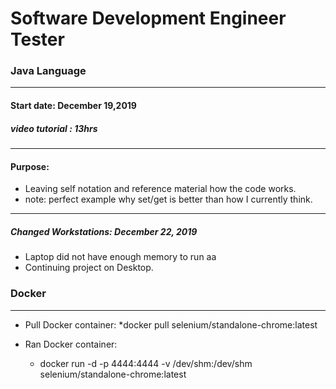 # Software Development Engineer Tester
### Java Language

------------

#### Start date: December 19,2019
##### video tutorial : 13hrs
------------
#### Purpose:
* Leaving self notation and reference material how the code works.
 * note: perfect example why set/get is better than how I currently think.
------------
##### Changed Workstations: December 22, 2019
* Laptop did not have enough memory to run aa
* Continuing project on Desktop.
 
### Docker 
------------
* Pull Docker container:
    *docker pull selenium/standalone-chrome:latest
	 
* Ran Docker container: 
    * docker run -d -p 4444:4444 -v /dev/shm:/dev/shm selenium/standalone-chrome:latest
